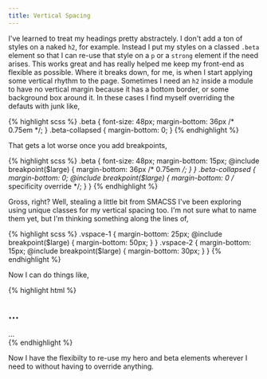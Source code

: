 ```yaml
---
title: Vertical Spacing
---
```


I've learned to treat my headings pretty abstractely. I don't add a ton of styles on a naked `h2`, for example. Instead I put my styles on a classed `.beta` element so that I can re-use that style on a `p` or a `strong` element if the need arises. This works great and has really helped me keep my front-end as flexible as possible. Where it breaks down, for me, is when I start applying some vertical rhythm to the page. Sometimes I need an `h2` inside a module to have no vertical margin because it has a bottom border, or some background box around it. In these cases I find myself overriding the defauts with junk like,

{% highlight scss %}
.beta {
  font-size: 48px;
  margin-bottom: 36px /* 0.75em */;
}
.beta-collapsed {
  margin-bottom: 0;
}
{% endhighlight %}

That gets a lot worse once you add breakpoints,

{% highlight scss %}
.beta {
  font-size: 48px;
  margin-bottom: 15px;
  @include breakpoint($large) {
    margin-bottom: 36px /* 0.75em */;
  }
}
.beta-collapsed {
  margin-bottom: 0;
  @include breakpoint($large) {
    margin-bottom: 0 /* specificity override */;
  }
}
{% endhighlight %}

Gross, right? Well, stealing a little bit from SMACSS I've been exploring using unique classes for my vertical spacing too. I'm not sure what to name them yet, but I'm thinking something along the lines of,

{% highlight scss %}
.vspace-1 {
  margin-bottom: 25px;
  @include breakpoint($large) {
    margin-bottom: 50px;
  }
}
.vspace-2 {
  margin-bottom: 15px;
  @include breakpoint($large) {
    margin-bottom: 30px;
  }
}
{% endhighlight %}

Now I can do things like,

{% highlight html %}
<h2 class="beta vspace-2">...</h2>
<div class="hero vspace-1">...</div>
{% endhighlight %}

Now I have the flexibilty to re-use my hero and beta elements wherever I need to without having to override anything.
